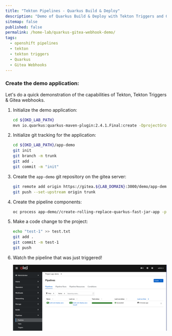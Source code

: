 ```yaml
---
title: "Tekton Pipelines - Quarkus Build & Deploy"
description: "Demo of Quarkus Build & Deploy with Tekton Triggers and Gitea Webhooks"
sitemap: false
published: false
permalink: /home-lab/quarkus-gitea-webhook-demo/
tags:
  - openshift pipelines
  - tekton
  - tekton triggers
  - Quarkus
  - Gitea Webhooks
---
```

### Create the demo application:

Let's do a quick demonstration of the capabilities of Tekton, Tekton Triggers & Gitea webhooks.

1. Initialize the demo application:

   ```bash
   cd ${OKD_LAB_PATH}
   mvn io.quarkus:quarkus-maven-plugin:2.4.1.Final:create -DprojectGroupId=fun.is.quarkus -DprojectArtifactId=app-demo -DclassName="fun.is.quarkus.AppDemo" -Dpath="/hello" -Dextensions="quarkus-resteasy-jackson"
   ```

1. Initialize git tracking for the application:

   ```bash
   cd ${OKD_LAB_PATH}/app-demo
   git init
   git branch -m trunk
   git add .
   git commit -m "init"
   ```

1. Create the `app-demo` git repository on the gitea server:

   ```bash
   git remote add origin https://gitea.${LAB_DOMAIN}:3000/demo/app-demo
   git push --set-upstream origin trunk
   ```

1. Create the pipeline components:

   ```bash
   oc process app-demo//create-rolling-replace-quarkus-fast-jar-app -p GIT_REPOSITORY=https://gitea.${LAB_DOMAIN}:3000/demo/app-demo -p GIT_BRANCH=trunk | oc apply -n app-demo -f -
   ```

1. Make a code change to the project:

   ```bash
   echo "test-1" >> test.txt
   git add .
   git commit -m test-1
   git push
   ```

1. Watch the pipeline that was just triggered!

   ![Pipelines](images/demo-pipeline-run.png)
